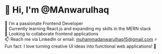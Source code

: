 # 👋 Hi, I'm @MAnwarulhaq  

👀 I’m a passionate Frontend Developer  
🌱 Currently learning React.js and expanding my skills in the MERN stack  
💼 Looking to collaborate frontend applications  
📫 Reach me via LinkedIn or email: muhammadanwarulhaq15@gmail.com
⚡ Fun fact: I love turning creative UI ideas into functional web applications! 🚀  


<!---
MAnwarulhaq/MAnwarulhaq is a ✨ special ✨ repository because its `README.md` (this file) appears on your GitHub profile.
You can click the Preview link to take a look at your changes.
--->
